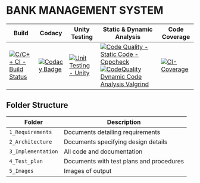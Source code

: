 #                                                  BANK MANAGEMENT SYSTEM


Build | Codacy | Unity Testing| Static & Dynamic Analysis|Code Coverage
------|----------|-------|---------|---------
[![C/C++ CI - Build Status](https://github.com/260213/Mini_project_260213/actions/workflows/CIBuild.yml/badge.svg)](https://github.com/260213/Mini_project_260213/actions/workflows/CIBuild.yml)|[![Codacy Badge](https://app.codacy.com/project/badge/Grade/0427c0b45ef24bfb8b4375ad6290b618)](https://www.codacy.com/gh/260213/Mini_project_260213/dashboard?utm_source=github.com&amp;utm_medium=referral&amp;utm_content=260213/Mini_project_260213&amp;utm_campaign=Badge_Grade)|[![Unit Testing - Unity](https://github.com/260213/Mini_project_260213/actions/workflows/unity.yml/badge.svg)](https://github.com/260213/Mini_project_260213/actions/workflows/unity.yml)|[![Code Quality - Static Code - Cppcheck](https://github.com/260213/Mini_project_260213/actions/workflows/cppcheck.yml/badge.svg)](https://github.com/260213/Mini_project_260213/actions/workflows/cppcheck.yml)[![CodeQuality Dynamic Code Analysis Valgrind](https://github.com/260213/Mini_project_260213/actions/workflows/Valgrind.yml/badge.svg)](https://github.com/260213/Mini_project_260213/actions/workflows/Valgrind.yml)|[![CI-Coverage](https://github.com/260213/Mini_project_260213/actions/workflows/gcov.yml/badge.svg)](https://github.com/260213/Mini_project_260213/actions/workflows/gcov.yml)

## Folder Structure
Folder             | Description
-------------------| -----------------------------------------
`1_Requirements`   | Documents detailing requirements
`2_Architecture`   | Documents specifying design details
`3_Implementation` | All code and documentation
`4_Test_plan`      | Documents with test plans and procedures
`5_Images`         | Images of output


